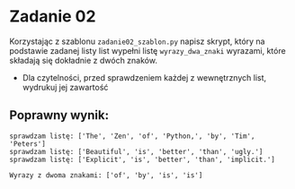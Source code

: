 # Zadanie 02

Korzystając z szablonu `zadanie02_szablon.py` napisz skrypt, który na podstawie zadanej listy list wypełni listę `wyrazy_dwa_znaki` wyrazami, które składają się dokładnie z dwóch znaków.

- Dla czytelności, przed sprawdzeniem każdej z wewnętrznych list, wydrukuj jej zawartość

## Poprawny wynik:
```
sprawdzam listę: ['The', 'Zen', 'of', 'Python,', 'by', 'Tim', 'Peters']
sprawdzam listę: ['Beautiful', 'is', 'better', 'than', 'ugly.']
sprawdzam listę: ['Explicit', 'is', 'better', 'than', 'implicit.']

Wyrazy z dwoma znakami: ['of', 'by', 'is', 'is']
```

